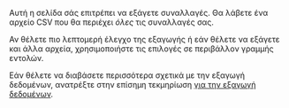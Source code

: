 Αυτή η σελίδα σάς επιτρέπει να εξάγετε συναλλαγές. Θα λάβετε ένα αρχείο CSV που θα περιέχει *όλες* τις συναλλαγές σας.

Αν θέλετε πιο λεπτομερή έλεγχο της εξαγωγής ή εάν θέλετε να εξάγετε και άλλα αρχεία, χρησιμοποιήστε τις επιλογές σε περιβάλλον γραμμής εντολών.

Εάν θέλετε να διαβάσετε περισσότερα σχετικά με την εξαγωγή δεδομένων, ανατρέξτε στην επίσημη τεκμηρίωση [για την εξαγωγή δεδομένων](https://firefly-iii.readthedocs.io/en/latest/import/export.html).